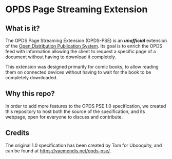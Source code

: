 # OPDS Page Streaming Extension

## What is it?

The OPDS Page Streaming Extension (OPDS-PSE) is an **_unofficial_** extension of the [Open Distribution Publication System](https://specs.opds.io/opds-1.2). Its goal is to enrich the OPDS feed with information allowing the client to request a specific page of a document without having to download it completely.

This extension was designed primarily for comic books, to allow reading them on connected devices without having to wait for the book to be completely downloaded.

## Why this repo?

In order to add more features to the OPDS PSE 1.0 specification, we created this repository to host both the source of the specification, and its webpage, open for everyone to discuss and contribute.

## Credits

The original 1.0 specification has been created by Tom for Ubooquity, and can be found
at https://vaemendis.net/opds-pse/.

